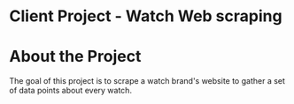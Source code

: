# Client Project - Watch Web scraping

# About the Project
The goal of this project is to scrape a watch brand's website to gather a set of data points about every watch.

